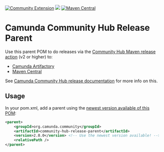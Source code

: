 [![Community Extension](https://img.shields.io/badge/Community%20Extension-An%20open%20source%20community%20maintained%20project-FF4700)](https://github.com/camunda-community-hub/community) [![](https://img.shields.io/badge/Lifecycle-Stable-brightgreen)](https://github.com/Camunda-Community-Hub/community/blob/main/extension-lifecycle.md#stable-) [![Maven Central](https://maven-badges.herokuapp.com/maven-central/org.camunda.community/community-hub-release-parent/badge.svg)](https://maven-badges.herokuapp.com/maven-central/org.camunda.community/community-hub-release-parent)

# Camunda Community Hub Release Parent

Use this parent POM to do releases via the [Community Hub Maven release action](https://github.com/camunda-community-hub/community-action-maven-release) (v2 or higher) to:

- [Camunda Artifactory](https://artifacts.camunda.com/)
- [Maven Central](https://central.sonatype.com/publishing/deployments)

See [Camunda Community Hub release documentation](https://github.com/camunda-community-hub/community/blob/main/maintainers-reviewers/RELEASE.MD) for more info on this.


## Usage

In your pom.xml, add a parent using the [newest version available of this POM](https://maven-badges.herokuapp.com/maven-central/org.camunda.community/community-hub-release-parent):

```xml
<parent>
    <groupId>org.camunda.community</groupId>
    <artifactId>community-hub-release-parent</artifactId>
    <version>2.0.0</version> <!-- Use the newest version available! -->
    <relativePath />
</parent>
```
